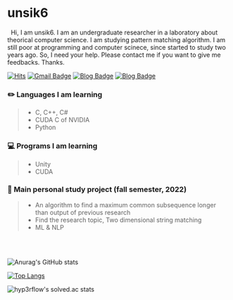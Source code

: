# unsik6

&nbsp;&nbsp;Hi, I am unsik6. I am an undergraduate researcher in a laboratory about theorical computer science. I am studying pattern matching algorithm. I am still poor at programming and computer scinece, since started to study two years ago. So, I need your help. Please contact me if you want to give me feedbacks. Thanks.

[![Hits](https://hits.seeyoufarm.com/api/count/incr/badge.svg?url=https%3A%2F%2Funsik6.github.io&count_bg=%23000000&title_bg=%23000000&icon=github.svg&icon_color=%23FFFFFF&title=hits&edge_flat=true)](https://hits.seeyoufarm.com)
[![Gmail Badge](https://img.shields.io/badge/-Gmail-d14836?style=flat-square&logo=Gmail&logoColor=white&link=mailto:tlsguswns1196xx@gmail.com)](mailto:tlsguswns1196xx@gmail.com)
[![Blog Badge](http://img.shields.io/badge/NaverBlog-03C75A?style=flat-square&logo=Naver&link=https://blog.naver.com/tlsguswns119)](https://blog.naver.com/tlsguswns119) [![Blog Badge](http://img.shields.io/badge/GitBlog-181717?style=flat-square&logo=GitHub&link=https://unsik6.github.io/about/)](https://unsik6.github.io/about/)

### :pencil2: Languages I am learning
> -  C, C++, C#
> -  CUDA C of NVIDIA
> -  Python

### :computer: Programs I am learning
> - Unity
> - CUDA

### :open_file_folder: Main personal study project (fall semester, 2022)
> - An algorithm to find a maximum common subsequence longer than output of previous research
> - Find the research topic, Two dimensional string matching
> - ML & NLP


<br/> <br/>


![Anurag's GitHub stats](https://github-readme-stats.vercel.app/api?username=unsik6&show_icons=true&theme=tokyonight)

[![Top Langs](https://github-readme-stats.vercel.app/api/top-langs/?username=unsik6&layout=compact)](https://github.com/anuraghazra/github-readme-stats)


![hyp3rflow's solved.ac stats](https://github-readme-solvedac.hyp3rflow.vercel.app/api/?handle=unsik6)

<!---
Unsik6/Unsik6 is a ✨ special ✨ repository because its `README.md` (this file) appears on your GitHub profile.
You can click the Preview link to take a look at your changes.
--->
